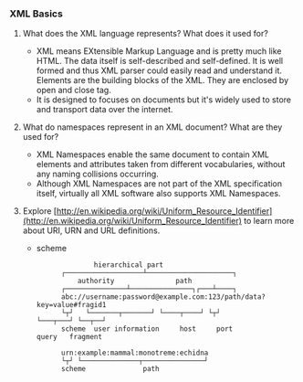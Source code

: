 ### XML Basics ###

1. What does the XML language represents? What does it used for?
	* XML means EXtensible Markup Language and is pretty much like HTML.  The data itself is self-described and self-defined. It is well formed and thus XML parser could easily read and understand it. Elements are the building blocks of the XML. They are enclosed by open and close tag.
	* It is designed to focuses on documents but it's widely used to store and transport data over the internet.
	
1. What do namespaces represent in an XML document? What are they used for?
	* XML Namespaces enable the same document to contain XML elements and attributes taken from different vocabularies, without any naming collisions occurring.
    * Although XML Namespaces are not part of the XML specification itself, virtually all XML software also supports XML Namespaces.

1. Explore [http://en.wikipedia.org/wiki/Uniform_Resource_Identifier](http://en.wikipedia.org/wiki/Uniform_Resource_Identifier) to learn more about URI, URN and URL definitions. 

	* scheme

                		hierarchical part
        		┌───────────────────┴─────────────────────┐
                    authority               path
        		┌───────────────┴───────────────┐┌───┴────┐
  				abc://username:password@example.com:123/path/data?key=value#fragid1
  				└┬┘   └───────┬───────┘ └────┬────┘ └┬┘           └───┬───┘ └──┬──┘
				scheme  user information     host     port            query   fragment

  				urn:example:mammal:monotreme:echidna
  				└┬┘ └──────────────┬───────────────┘
				scheme              path
